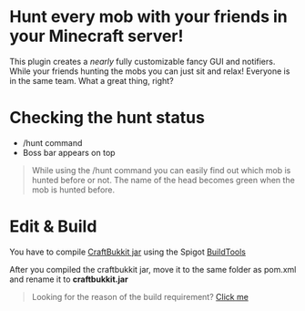 # Hunt every mob with your friends in your Minecraft server!

This plugin creates a *nearly* fully customizable fancy GUI and notifiers. While your friends hunting the mobs you can just sit and relax! Everyone is in the same team. What a great thing, right?

# Checking the hunt status
  - /hunt command
  - Boss bar appears on top
> While using the /hunt command you can easily find out which mob is hunted before or not. The name of the head becomes green when the mob is hunted before.


# Edit & Build
You have to compile [CraftBukkit jar](https://www.spigotmc.org/wiki/buildtools/#compile-craftbukkit) using the Spigot [BuildTools](https://www.spigotmc.org/wiki/buildtools/#running-buildtools)

After you compiled the craftbukkit jar, move it to the same folder as pom.xml and rename it to **craftbukkit.jar**
> Looking for the reason of the build requirement? [Click me](https://www.spigotmc.org/threads/craftbukkit-maven.272655/#post-2663729)
